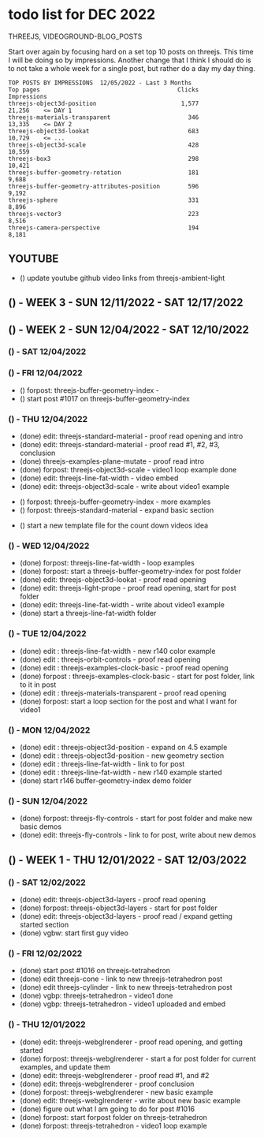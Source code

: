 # todo list for DEC 2022

THREEJS, VIDEOGROUND-BLOG_POSTS

Start over again by focusing hard on a set top 10 posts on threejs. This time I will be doing so by impressions. Another change that I think I should do is to not take a whole week for a single post, but rather do a day my day thing. 

```
TOP POSTS BY IMPRESSIONS  12/05/2022 - Last 3 Months
Top pages                                       Clicks       Impressions
threejs-object3d-position                        1,577            21,256    <= DAY 1 
threejs-materials-transparent                      346            13,335    <= DAY 2
threejs-object3d-lookat                            683            10,729    <= ...
threejs-object3d-scale                             428            10,559
threejs-box3                                       298            10,421
threejs-buffer-geometry-rotation                   181             9,688
threejs-buffer-geometry-attributes-position        596             9,192
threejs-sphere                                     331             8,896
threejs-vector3                                    223             8,516
threejs-camera-perspective                         194             8,181
```

## YOUTUBE
* () update youtube github video links from threejs-ambient-light

<!-------- ----------
-- WEEK 3
---------- --------->
## () - WEEK 3 - SUN 12/11/2022 - SAT 12/17/2022


<!-------- ----------
-- WEEK 2
---------- --------->
## () - WEEK 2 - SUN 12/04/2022 - SAT 12/10/2022

### () - SAT 12/04/2022

### () - FRI 12/04/2022
<!-- new/edit -->
* () forpost: threejs-buffer-geometry-index -
* () start post #1017 on threejs-buffer-geometry-index

### () - THU 12/04/2022
* (done) edit: threejs-standard-material - proof read opening and intro
* (done) edit: threejs-standard-material - proof read #1, #2, #3, conclusion
* (done) threejs-examples-plane-mutate - proof read intro
* (done) forpost: threejs-object3d-scale - video1 loop example done
* (done) edit: threejs-line-fat-width - video embed
* (done) edit: threejs-object3d-scale - write about video1 example
<!-- for post -->
* () forpost: threejs-buffer-geometry-index - more examples
* () forpost: threejs-standard-material - expand basic section
<!-- videoground-beta-world -->
* () start a new template file for the count down videos idea

### () - WED 12/04/2022
* (done) forpost: threejs-line-fat-width - loop examples
* (done) forpost: start a threejs-buffer-geometry-index for post folder
* (done) edit: threejs-object3d-lookat - proof read opening
* (done) edit: threejs-light-prope - proof read opening, start for post folder
* (done) edit: threejs-line-fat-width - write about video1 example
* (done) start a threejs-line-fat-width folder

### () - TUE 12/04/2022
* (done) edit : threejs-line-fat-width - new r140 color example
* (done) edit : threejs-orbit-controls - proof read opening
* (done) edit : threejs-examples-clock-basic - proof read opening
* (done) forpost : threejs-examples-clock-basic - start for post folder, link to it in post
* (done) edit : threejs-materials-transparent - proof read opening
* (done) forpost: start a loop section for the post and what I want for video1

### () - MON 12/04/2022
* (done) edit : threejs-object3d-position - expand on 4.5 example
* (done) edit : threejs-object3d-position - new geometry section
* (done) edit : threejs-line-fat-width - link to for post
* (done) edit : threejs-line-fat-width - new r140 example started
* (done) start r146 buffer-geometry-index demo folder

### () - SUN 12/04/2022
* (done) forpost: threejs-fly-controls - start for post folder and make new basic demos
* (done) edit: threejs-fly-controls - link to for post, write about new demos

<!-------- ----------
-- WEEK 1
---------- --------->
## () - WEEK 1 - THU 12/01/2022 - SAT 12/03/2022

### () - SAT 12/02/2022
* (done) edit: threejs-object3d-layers - proof read opening
* (done) forpost: threejs-object3d-layers - start for post folder
* (done) edit: threejs-object3d-layers - proof read / expand getting started section
* (done) vgbw: start first guy video

### () - FRI 12/02/2022
* (done) start post #1016 on threejs-tetrahedron
* (done) edit threejs-cone - link to new threejs-tetrahedron post
* (done) edit threejs-cylinder - link to new threejs-tetrahedron post
* (done) vgbp: threejs-tetrahedron - video1 done
* (done) vgbp: threejs-tetrahedron - video1 uploaded and embed

### () - THU 12/01/2022
* (done) edit: threejs-webglrenderer - proof read opening, and getting started
* (done) forpost: threejs-webglrenderer - start a for post folder for current examples, and update them
* (done) edit: threejs-webglrenderer - proof read #1, and #2
* (done) edit: threejs-webglrenderer - proof conclusion
* (done) forpost: threejs-webglrenderer - new basic example
* (done) edit: threejs-webglrenderer - write about new basic example
* (done) figure out what I am going to do for post #1016
* (done) forpost: start forpost folder on threejs-tetrahedron
* (done) forpost: threejs-tetrahedron - video1 loop example
